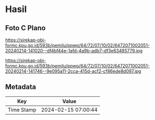 # Hasil

## Foto C Plano

https://sirekap-obj-formc.kpu.go.id/593b/pemilu/ppwp/64/72/07/10/02/6472071002051-20240214-141020--df4bf44e-1afd-4a9b-adb7-df3e63485779.jpg

https://sirekap-obj-formc.kpu.go.id/593b/pemilu/ppwp/64/72/07/10/02/6472071002051-20240214-141746--9e095a11-2cca-415d-acf2-cf86ede8d097.jpg


## Metadata

| Key        | Value               |
| ---------- | ------------------- |
| Time Stamp | 2024-02-15 07:00:44 |




